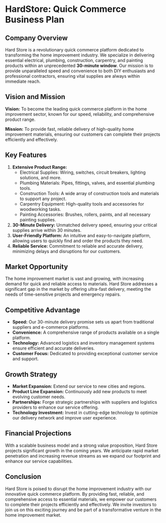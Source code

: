 # HardStore: Quick Commerce Business Plan

## Company Overview

Hard Store is a revolutionary quick commerce platform dedicated to transforming the home improvement industry. We specialize in delivering essential electrical, plumbing, construction, carpentry, and painting products within an unprecedented **30-minute window**. Our mission is to provide unparalleled speed and convenience to both DIY enthusiasts and professional contractors, ensuring vital supplies are always within immediate reach.

## Vision and Mission

**Vision:** To become the leading quick commerce platform in the home improvement sector, known for our speed, reliability, and comprehensive product range.

**Mission:** To provide fast, reliable delivery of high-quality home improvement materials, ensuring our customers can complete their projects efficiently and effectively.

## Key Features

1. **Extensive Product Range:**
    * Electrical Supplies: Wiring, switches, circuit breakers, lighting solutions, and more.
    * Plumbing Materials: Pipes, fittings, valves, and essential plumbing tools.
    * Construction Tools: A wide array of construction tools and materials to support any project.
    * Carpentry Equipment: High-quality tools and accessories for woodworking tasks.
    * Painting Accessories: Brushes, rollers, paints, and all necessary painting supplies.
2. **30-Minute Delivery:** Unmatched delivery speed, ensuring your critical supplies arrive within 30 minutes.
3. **User-Friendly Platform:** An intuitive and easy-to-navigate platform, allowing users to quickly find and order the products they need.
4. **Reliable Service:** Commitment to reliable and accurate delivery, minimizing delays and disruptions for our customers.

## Market Opportunity

The home improvement market is vast and growing, with increasing demand for quick and reliable access to materials. Hard Store addresses a significant gap in the market by offering ultra-fast delivery, meeting the needs of time-sensitive projects and emergency repairs.

## Competitive Advantage

* **Speed:** Our 30-minute delivery promise sets us apart from traditional suppliers and e-commerce platforms.
* **Convenience:** A comprehensive range of products available on a single platform.
* **Technology:** Advanced logistics and inventory management systems ensure efficient and accurate deliveries.
* **Customer Focus:** Dedicated to providing exceptional customer service and support.

## Growth Strategy

* **Market Expansion:** Extend our service to new cities and regions.
* **Product Line Expansion:** Continuously add new products to meet evolving customer needs.
* **Partnerships:** Forge strategic partnerships with suppliers and logistics providers to enhance our service offering.
* **Technology Investment:** Invest in cutting-edge technology to optimize our delivery network and improve user experience.

## Financial Projections

With a scalable business model and a strong value proposition, Hard Store projects significant growth in the coming years. We anticipate rapid market penetration and increasing revenue streams as we expand our footprint and enhance our service capabilities.

## Conclusion

Hard Store is poised to disrupt the home improvement industry with our innovative quick commerce platform. By providing fast, reliable, and comprehensive access to essential materials, we empower our customers to complete their projects efficiently and effectively. We invite investors to join us on this exciting journey and be part of a transformative venture in the home improvement market.

